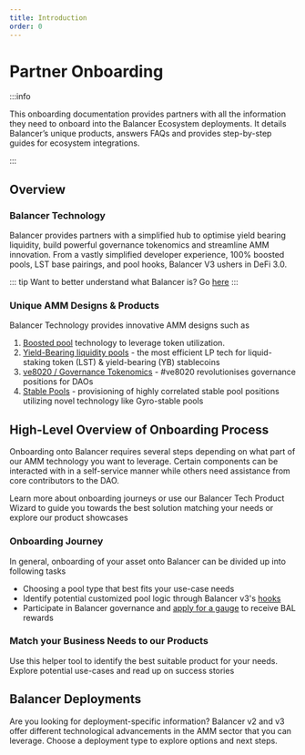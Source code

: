 ```yaml
---
title: Introduction
order: 0
---
```


# Partner Onboarding

:::info
<p> This onboarding documentation provides partners with all the information they need to onboard into the Balancer 
Ecosystem deployments. It details Balancer’s unique products, answers FAQs and provides step-by-step guides for ecosystem integrations. </p>
:::

## Overview

### Balancer Technology

Balancer provides partners with a simplified hub to optimise yield bearing liquidity, build powerful governance
tokenomics and streamline AMM innovation. From a vastly simplified developer experience, 100% boosted pools, LST base
pairings, and pool hooks, Balancer V3 ushers in DeFi 3.0. 

::: tip
Want to better understand what Balancer is? Go [here](../../concepts/core-concepts/introduction.md)
:::

### Unique AMM Designs & Products

Balancer Technology provides innovative AMM designs such as

1. [Boosted pool](./products/boostedpools.md) technology to leverage token utilization.
2. [Yield-Bearing liquidity pools](products/lstandlrt.md) - the most efficient LP tech for liquid-staking token (LST) &
   yield-bearing (YB) stablecoins
3. [ve8020 / Governance Tokenomics](products/ve8020.md) - #ve8020 revolutionises governance positions for DAOs
4. [Stable Pools](products/stablecoinliquidity.md) - provisioning of highly correlated stable pool positions utilizing
   novel technology like Gyro-stable pools

## High-Level Overview of Onboarding Process

Onboarding onto Balancer requires several steps depending on what part of our AMM technology you want to leverage.
Certain components can be interacted with in a self-service manner while others need assistance from core contributors
to the DAO. 

Learn more about onboarding journeys or use our Balancer Tech Product Wizard to guide you towards the best solution matching your needs or explore our product showcases

### Onboarding Journey
In general, onboarding of your asset onto Balancer can be divided up into following tasks
- Choosing a pool type that best fits your use-case needs
- Identify potential customized pool logic through Balancer v3's [hooks](../../concepts/core-concepts/hooks.md)
- Participate in Balancer governance and [apply for a gauge](../balancer-v2/gauge-onboarding.md) to receive BAL rewards

### Match your Business Needs to our Products

Use this helper tool to identify the best suitable product for your needs. Explore potential use-cases and read up on
success stories
<DecisionTree />

## Balancer Deployments

Are you looking for deployment-specific information? Balancer v2 and v3 offer different technological advancements in
the AMM sector
that you can leverage. Choose a deployment type to explore options and next steps.
<PartnerOnboarding />


